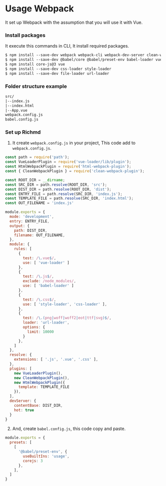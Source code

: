 # Usage Webpack

It set up Webpack with the assumption that you will use it with Vue.

### Install packages
It execute this commands in CLI, It install required packages.

```txt
$ npm install --save-dev webpack webpack-cli webpack-dev-server clean-webpack-plugin html-webpack-plugin
$ npm install --save-dev @babel/core @babel/preset-env babel-loader vue-loader
$ npm install core-js@3 vue
$ npm install --save-dev css-loader style-loader
$ npm install --save-dev file-loader url-loader
```

### Folder structure example
```txt
src/
|--index.js
|--index.html 
|--App.vue
webpack.config.js
babel.config.js
```

### Set up Richmd

1. It create `webpack.config.js` in your project, This code add to `webpack.config.js`.

```js
const path = require('path');
const VueLoaderPlugin = require('vue-loader/lib/plugin');
const HtmlWebpackPlugin = require('html-webpack-plugin');
const { CleanWebpackPlugin } = require('clean-webpack-plugin');

const ROOT_DIR = __dirname;
const SRC_DIR = path.resolve(ROOT_DIR, 'src');
const DIST_DIR = path.resolve(ROOT_DIR, 'dist');
const ENTRY_FILE = path.resolve(SRC_DIR, 'index.js');
const TEMPLATE_FILE = path.resolve(SRC_DIR, 'index.html');
const OUT_FILENAME = 'index.js'

module.exports = {
  mode: 'development',
  entry: ENTRY_FILE,
  output: {
    path: DIST_DIR,
    filename: OUT_FILENAME,
  },
  module: {
    rules: [
      {
        test: /\.vue$/,
        use: [ 'vue-loader' ]
      },
      {
        test: /\.js$/,
        exclude: /node_modules/,
        use: [ 'babel-loader' ]
      },
      {
        test: /\.css$/,
        use: [ 'style-loader', 'css-loader' ],
      },
      { 
        test: /\.(png|woff|woff2|eot|ttf|svg)$/, 
        loader: 'url-loader',
        options: {
          limit: 10000
        } 
      },
    ]
  },
  resolve: {
    extensions: [ '.js', '.vue', '.css' ],
  },
  plugins: [
    new VueLoaderPlugin(),
    new CleanWebpackPlugin(),
    new HtmlWebpackPlugin({
      template: TEMPLATE_FILE
    }),
  ],
  devServer: {
    contentBase: DIST_DIR,
    hot: true
  }
}
```

2. And, create `babel.config.js`, this code copy and paste.

```js
module.exports = {
  presets: [
    [
      '@babel/preset-env', {
        useBuiltIns: 'usage',
        corejs: 3
      },
    ],
  ]
}
```
